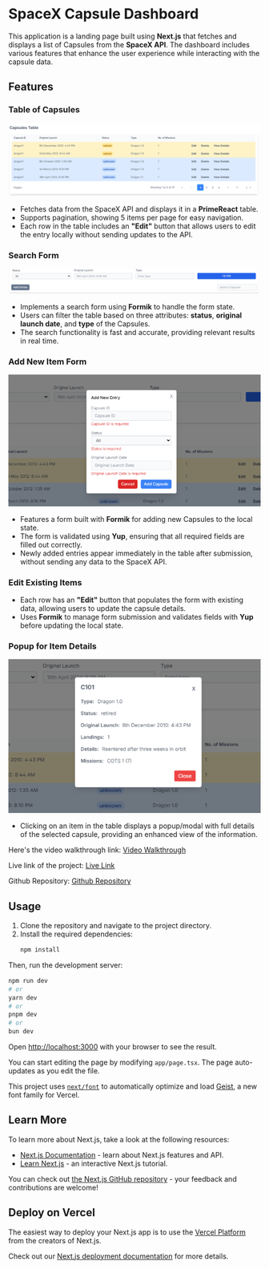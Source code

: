 # SpaceX Capsule Dashboard

This application is a landing page built using **Next.js** that fetches and displays a list of Capsules from the **SpaceX API**. The dashboard includes various features that enhance the user experience while interacting with the capsule data.

## Features

### Table of Capsules

![Project Screenshot](capsule_screenshots/Capsules%20Table.PNG)

- Fetches data from the SpaceX API and displays it in a **PrimeReact** table.
- Supports pagination, showing 5 items per page for easy navigation.
- Each row in the table includes an **"Edit"** button that allows users to edit the entry locally without sending updates to the API.

### Search Form

![Project Screenshot](capsule_screenshots/Search%20Form.PNG)

- Implements a search form using **Formik** to handle the form state.
- Users can filter the table based on three attributes: **status**, **original launch date**, and **type** of the Capsules.
- The search functionality is fast and accurate, providing relevant results in real time.

### Add New Item Form

![Project Screenshot](capsule_screenshots/Add%20Form.PNG)

- Features a form built with **Formik** for adding new Capsules to the local state.
- The form is validated using **Yup**, ensuring that all required fields are filled out correctly.
- Newly added entries appear immediately in the table after submission, without sending any data to the SpaceX API.

### Edit Existing Items

- Each row has an **"Edit"** button that populates the form with existing data, allowing users to update the capsule details.
- Uses **Formik** to manage form submission and validates fields with **Yup** before updating the local state.

### Popup for Item Details

![Project Screenshot](capsule_screenshots/Details%20Popup.PNG)

- Clicking on an item in the table displays a popup/modal with full details of the selected capsule, providing an enhanced view of the information.

Here's the video walkthrough link: [Video Walkthrough](https://www.youtube.com/watch?v=YcfvBWi8UFk)

Live link of the project: [Live Link](https://space-x-dashboard-teal.vercel.app/)

Github Repository: [Github Repository](https://github.com/Yinye013/OnyinyeAdesanya_CheckitFE)

## Usage

1. Clone the repository and navigate to the project directory.
2. Install the required dependencies:
   ```bash
   npm install
   ```

Then, run the development server:

```bash
npm run dev
# or
yarn dev
# or
pnpm dev
# or
bun dev
```

Open [http://localhost:3000](http://localhost:3000) with your browser to see the result.

You can start editing the page by modifying `app/page.tsx`. The page auto-updates as you edit the file.

This project uses [`next/font`](https://nextjs.org/docs/app/building-your-application/optimizing/fonts) to automatically optimize and load [Geist](https://vercel.com/font), a new font family for Vercel.

## Learn More

To learn more about Next.js, take a look at the following resources:

- [Next.js Documentation](https://nextjs.org/docs) - learn about Next.js features and API.
- [Learn Next.js](https://nextjs.org/learn) - an interactive Next.js tutorial.

You can check out [the Next.js GitHub repository](https://github.com/vercel/next.js) - your feedback and contributions are welcome!

## Deploy on Vercel

The easiest way to deploy your Next.js app is to use the [Vercel Platform](https://vercel.com/new?utm_medium=default-template&filter=next.js&utm_source=create-next-app&utm_campaign=create-next-app-readme) from the creators of Next.js.

Check out our [Next.js deployment documentation](https://nextjs.org/docs/app/building-your-application/deploying) for more details.
